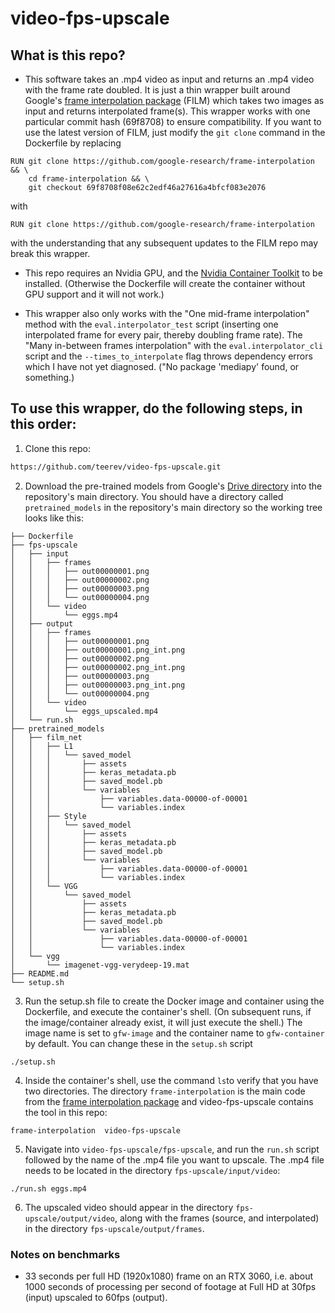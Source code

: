 # video-fps-upscale

## What is this repo?

- This software takes an .mp4 video as input and returns an .mp4 video with the frame rate doubled. It is just a thin wrapper built around Google's [frame interpolation package](https://github.com/google-research/frame-interpolation) (FILM) which takes two images as input and returns interpolated frame(s). This wrapper works with one particular commit hash (69f8708) to ensure compatibility. If you want to use the latest version of FILM, just modify the ````git clone```` command in the Dockerfile by replacing

````
RUN git clone https://github.com/google-research/frame-interpolation && \
    cd frame-interpolation && \
    git checkout 69f8708f08e62c2edf46a27616a4bfcf083e2076
````
with

````
RUN git clone https://github.com/google-research/frame-interpolation
````
with the understanding that any subsequent updates to the FILM repo may break this wrapper.


- This repo requires an Nvidia GPU, and the [Nvidia Container Toolkit](https://docs.nvidia.com/datacenter/cloud-native/container-toolkit/install-guide.html) to be installed. (Otherwise the Dockerfile will create the container without GPU support and it will not work.)

- This wrapper also only works with the "One mid-frame interpolation" method with the ````eval.interpolator_test```` script (inserting one interpolated frame for every pair, thereby doubling frame rate). The "Many in-between frames interpolation" with the ````eval.interpolator_cli```` script and the ````--times_to_interpolate```` flag throws dependency errors which I have not yet diagnosed. ("No package 'mediapy' found, or something.)





## To use this wrapper, do the following steps, in this order:


1. Clone this repo:
````bash
https://github.com/teerev/video-fps-upscale.git
````
2. Download the pre-trained models from Google's [Drive directory](https://drive.google.com/drive/folders/1q8110-qp225asX3DQvZnfLfJPkCHmDpy?usp=sharing) into the repository's main directory. You should have a directory called ````pretrained_models```` in the repository's main directory so the working tree looks like this:

````
├── Dockerfile
├── fps-upscale
│   ├── input
│   │   ├── frames
│   │   │   ├── out00000001.png
│   │   │   ├── out00000002.png
│   │   │   ├── out00000003.png
│   │   │   └── out00000004.png
│   │   └── video
│   │       └── eggs.mp4
│   ├── output
│   │   ├── frames
│   │   │   ├── out00000001.png
│   │   │   ├── out00000001.png_int.png
│   │   │   ├── out00000002.png
│   │   │   ├── out00000002.png_int.png
│   │   │   ├── out00000003.png
│   │   │   ├── out00000003.png_int.png
│   │   │   └── out00000004.png
│   │   └── video
│   │       └── eggs_upscaled.mp4
│   └── run.sh
├── pretrained_models
│   ├── film_net
│   │   ├── L1
│   │   │   └── saved_model
│   │   │       ├── assets
│   │   │       ├── keras_metadata.pb
│   │   │       ├── saved_model.pb
│   │   │       └── variables
│   │   │           ├── variables.data-00000-of-00001
│   │   │           └── variables.index
│   │   ├── Style
│   │   │   └── saved_model
│   │   │       ├── assets
│   │   │       ├── keras_metadata.pb
│   │   │       ├── saved_model.pb
│   │   │       └── variables
│   │   │           ├── variables.data-00000-of-00001
│   │   │           └── variables.index
│   │   └── VGG
│   │       └── saved_model
│   │           ├── assets
│   │           ├── keras_metadata.pb
│   │           ├── saved_model.pb
│   │           └── variables
│   │               ├── variables.data-00000-of-00001
│   │               └── variables.index
│   └── vgg
│       └── imagenet-vgg-verydeep-19.mat
├── README.md
└── setup.sh
````

3. Run the setup.sh file to create the Docker image and container using the Dockerfile, and execute the container's shell. (On subsequent runs, if the image/container already exist, it will just execute the shell.) The image name is set to ````gfw-image```` and the container name to ````gfw-container```` by default. You can change these in the ````setup.sh```` script

````
./setup.sh
````

4. Inside the container's shell, use the command ````ls````to verify that you have two directories. The directory ````frame-interpolation```` is the main code from the [frame interpolation package](https://github.com/google-research/frame-interpolation) and video-fps-upscale contains the tool in this repo:

````
frame-interpolation  video-fps-upscale
````

5. Navigate into ````video-fps-upscale/fps-upscale````, and run the ````run.sh```` script followed by the name of the .mp4 file you want to upscale. The .mp4 file needs to be located in the directory ````fps-upscale/input/video````:

````
./run.sh eggs.mp4
````

6. The upscaled video should appear in the directory ````fps-upscale/output/video````, along with the frames (source, and interpolated) in the directory ````fps-upscale/output/frames````.




### Notes on benchmarks

- 33 seconds per full HD (1920x1080) frame on an RTX 3060, i.e. about 1000 seconds of processing per second of footage at Full HD at 30fps (input) upscaled to 60fps (output).












